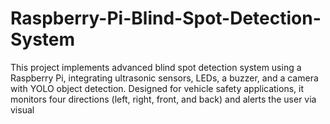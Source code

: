 # Raspberry-Pi-Blind-Spot-Detection-System
This project implements advanced blind spot detection system using a Raspberry Pi, integrating ultrasonic sensors, LEDs, a buzzer, and a camera with YOLO object detection. Designed for vehicle safety applications, it monitors four directions (left, right, front, and back) and alerts the user via visual
